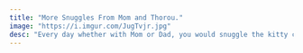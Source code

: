 ```yaml
---
title: "More Snuggles From Mom and Thorou."
image: "https://i.imgur.com/JugTvjr.jpg"
desc: "Every day whether with Mom or Dad, you would snuggle the kitty cat and us."
---
```

